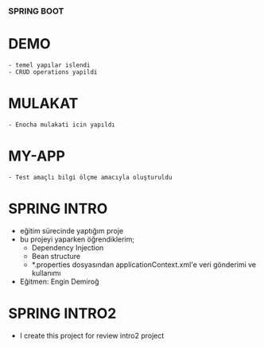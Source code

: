 ### SPRING BOOT

# DEMO 
    - temel yapılar islendi
    - CRUD operations yapildi

# MULAKAT
    - Enocha mulakati icin yapıldı

# MY-APP
    - Test amaçlı bilgi ölçme amacıyla oluşturuldu

# SPRING INTRO
 * eğitim sürecinde yaptığım proje
 * bu projeyi yaparken öğrendiklerim;
   * Dependency Injection
   * Bean structure
   * *.properties dosyasından applicationContext.xml'e veri gönderimi ve kullanımı
 * Eğitmen: Engin Demiroğ

# SPRING INTRO2
 * I create this project for review intro2 project
